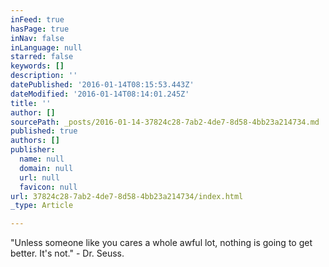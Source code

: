 ```yaml
---
inFeed: true
hasPage: true
inNav: false
inLanguage: null
starred: false
keywords: []
description: ''
datePublished: '2016-01-14T08:15:53.443Z'
dateModified: '2016-01-14T08:14:01.245Z'
title: ''
author: []
sourcePath: _posts/2016-01-14-37824c28-7ab2-4de7-8d58-4bb23a214734.md
published: true
authors: []
publisher:
  name: null
  domain: null
  url: null
  favicon: null
url: 37824c28-7ab2-4de7-8d58-4bb23a214734/index.html
_type: Article

---
```

"Unless someone like you cares a whole awful lot, nothing is going to get better. It's not." - Dr. Seuss.